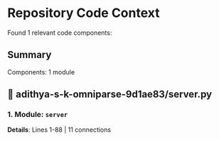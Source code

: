 # Repository Code Context
Found 1 relevant code components:

## Summary
Components: 1 module

## 📁 adithya-s-k-omniparse-9d1ae83/server.py
### 1. Module: `server`
**Details**: Lines 1-88 | 11 connections
